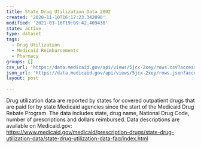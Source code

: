 ```yaml
---
title: State Drug Utilization Data 2002
created: '2020-11-10T16:17:23.342090'
modified: '2021-03-16T19:09:42.409438'
state: active
type: dataset
tags:
  - Drug Utilization
  - Medicaid Reimbursements
  - Pharmacy
groups: []
csv_url: 'https://data.medicaid.gov/api/views/5jcx-2xey/rows.csv?accessType=DOWNLOAD'
json_url: 'https://data.medicaid.gov/api/views/5jcx-2xey/rows.json?accessType=DOWNLOAD'
layout: post

---
```

Drug utilization data are reported by states for covered outpatient drugs that are paid for by state Medicaid agencies since the start of the Medicaid Drug Rebate Program. The data includes state, drug name, National Drug Code, number of prescriptions and dollars reimbursed. Data descriptions are available on Medicaid.gov: https://www.medicaid.gov/medicaid/prescription-drugs/state-drug-utilization-data/state-drug-utilization-data-faq/index.html
